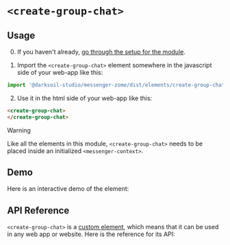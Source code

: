 # `<create-group-chat>`

## Usage

0. If you haven't already, [go through the setup for the module](../setup.md).

1. Import the `<create-group-chat>` element somewhere in the javascript side of your web-app like this:

```js
import '@darksoil-studio/messenger-zome/dist/elements/create-group-chat.js'
```

2. Use it in the html side of your web-app like this:

```html
<create-group-chat>
</create-group-chat>
```

> [!WARNING]
> Like all the elements in this module, `<create-group-chat>` needs to be placed inside an initialized `<messenger-context>`.

## Demo

Here is an interactive demo of the element:

<element-demo>
</element-demo>

<script setup>
import { onMounted } from "vue";
import { decodeHashFromBase64, encodeHashToBase64, fakeActionHash, fakeAgentPubKey } from '@holochain/client';
import { render } from "lit";
import { html, unsafeStatic } from "lit/static-html.js";
import { ProfilesClient, ProfilesStore } from '@darksoil-studio/profiles-zome';
import  '@darksoil-studio/profiles-zome/dist/elements/profiles-context.js';
import { ProfilesZomeMock, demoProfiles } from '@darksoil-studio/profiles-zome/dist/mocks.js';

import { MessengerZomeMock } from "../../ui/src/mocks.ts";
import { MessengerStore } from "../../ui/src/messenger-store.ts";
import { MessengerClient } from "../../ui/src/messenger-client.ts";

onMounted(async () => {
  // Elements need to be imported on the client side, not the SSR side
  // Reference: https://vitepress.dev/guide/ssr-compat#importing-in-mounted-hook
  await import('@api-viewer/docs/lib/api-docs.js');
  await import('@api-viewer/demo/lib/api-demo.js');
  if (!customElements.get('messenger-context')) await import('../../ui/src/elements/messenger-context.ts');
  if (!customElements.get('create-group-chat')) await import('../../ui/src/elements/create-group-chat.ts');

  const profiles = await demoProfiles();
  const keys = Array.from(profiles.keys())
  const mock = new MessengerZomeMock(keys[0]);
  const client = new MessengerClient(mock, "messenger_test");

  const store = new MessengerStore(client);

  render(html`
  <profiles-context .store=${new ProfilesStore(new ProfilesClient(new ProfilesZomeMock(profiles), 'messenger_test'))}>
    <messenger-context .store=${store}>
      <api-demo src="custom-elements.json" only="create-group-chat" exclude-knobs="store">
        <template data-element="create-group-chat" data-target="host">
          <create-group-chat style="height: 400px; width: 350px"></create-group-chat>
        </template>
      </api-demo>
    </messenger-context>
  </profiles-context>
  `, document.querySelector('element-demo'));
});
</script>

## API Reference

`<create-group-chat>` is a [custom element](https://web.dev/articles/custom-elements-v1), which means that it can be used in any web app or website. Here is the reference for its API:

<api-docs src="custom-elements.json" only="create-group-chat">
</api-docs>
